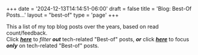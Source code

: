 +++
date = '2024-12-13T14:14:51-06:00'
draft = false
title = 'Blog: Best-Of Posts...'
layout = "best-of"
type = 'page'
+++

This a list of my top blog posts over the years, based on read count/feedback.  <br /> 
Click [***here***](https://julianwest.me/Blog/best-of-no-tech/) to *filter* ***out*** tech-related "Best-of" posts, ***or*** click [***here***](https://julianwest.me/Blog/best-of-tech/) to focus ***only*** on tech-related "Best-of" posts.